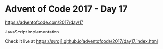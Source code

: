 # Advent of Code 2017 - Day 17

https://adventofcode.com/2017/day/17

JavaScript implementation

Check it live at https://surgi1.github.io/adventofcode/2017/day17/index.html